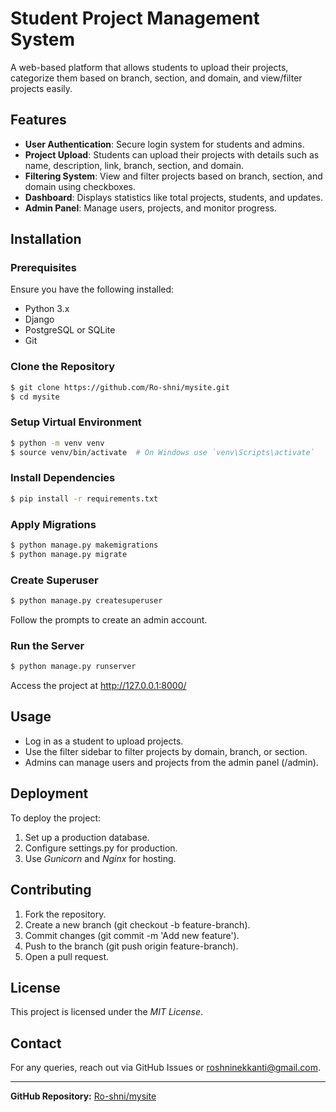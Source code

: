 # Student Project Management System

A web-based platform that allows students to upload their projects, categorize them based on branch, section, and domain, and view/filter projects easily.

## Features
- **User Authentication**: Secure login system for students and admins.
- **Project Upload**: Students can upload their projects with details such as name, description, link, branch, section, and domain.
- **Filtering System**: View and filter projects based on branch, section, and domain using checkboxes.
- **Dashboard**: Displays statistics like total projects, students, and updates.
- **Admin Panel**: Manage users, projects, and monitor progress.

## Installation

### Prerequisites
Ensure you have the following installed:
- Python 3.x
- Django
- PostgreSQL or SQLite
- Git

### Clone the Repository
```sh
$ git clone https://github.com/Ro-shni/mysite.git
$ cd mysite
```


### Setup Virtual Environment
```sh
$ python -m venv venv
$ source venv/bin/activate  # On Windows use `venv\Scripts\activate`
```

### Install Dependencies
```sh
$ pip install -r requirements.txt
```

### Apply Migrations
```sh
$ python manage.py makemigrations
$ python manage.py migrate
```

### Create Superuser
```sh
$ python manage.py createsuperuser
```
Follow the prompts to create an admin account.

### Run the Server
```sh
$ python manage.py runserver
```
Access the project at http://127.0.0.1:8000/

## Usage
- Log in as a student to upload projects.
- Use the filter sidebar to filter projects by domain, branch, or section.
- Admins can manage users and projects from the admin panel (/admin).

## Deployment
To deploy the project:
1. Set up a production database.
2. Configure settings.py for production.
3. Use *Gunicorn* and *Nginx* for hosting.

## Contributing
1. Fork the repository.
2. Create a new branch (git checkout -b feature-branch).
3. Commit changes (git commit -m 'Add new feature').
4. Push to the branch (git push origin feature-branch).
5. Open a pull request.

## License
This project is licensed under the *MIT License*.

## Contact
For any queries, reach out via GitHub Issues or roshninekkanti@gmail.com.

---
**GitHub Repository:** [Ro-shni/mysite](https://github.com/Ro-shni/mysite)
